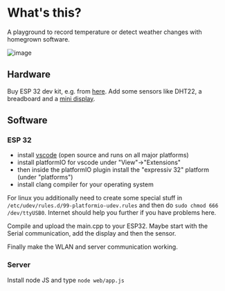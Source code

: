 # What's this?

A playground to record temperature or detect weather changes with homegrown software.

![image](https://user-images.githubusercontent.com/129644/64167917-b325a000-ce4a-11e9-8ffc-fabad79eb2c8.png)

## Hardware

Buy ESP 32 dev kit, e.g. from [here](https://www.az-delivery.de/products/esp32-developmentboard?ls=de). 
Add some sensors like DHT22, a breadboard and a [mini display](https://www.az-delivery.de/products/0-96zolldisplay?ls=de).

## Software

### ESP 32

 * install [vscode](https://code.visualstudio.com/) (open source and runs on all major platforms)
 * install platformIO for vscode under "View"->"Extensions"
 * then inside the platformIO plugin install the "expressiv 32" platform (under "platforms")
 * install clang compiler for your operating system

For linux you additionally need to create some special stuff in `/etc/udev/rules.d/99-platformio-udev.rules` and then do `sudo chmod 666 /dev/ttyUSB0`. Internet should help you further if you have problems here.

Compile and upload the main.cpp to your ESP32. Maybe start with the Serial communication, add the display and then the sensor.

Finally make the WLAN and server communication working.

### Server

Install node JS and type `node web/app.js`
